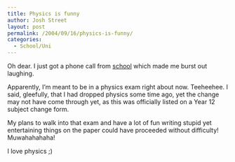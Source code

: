 ```yaml
---
title: Physics is funny
author: Josh Street
layout: post
permalink: /2004/09/16/physics-is-funny/
categories:
  - School/Uni
---
```

Oh dear. I just got a phone call from [school][1] which made me burst out laughing.

Apparently, I&#8217;m meant to be in a physics exam right about now. Teeheehee. I said, gleefully, that I had dropped physics some time ago, yet the change may not have come through yet, as this was officially listed on a Year 12 subject change form.

My plans to walk into that exam and have a lot of fun writing stupid yet entertaining things on the paper could have proceeded without difficulty! Muwahahahaha!

I love physics ;)

 [1]: http://www.sacs.nsw.edu.au/